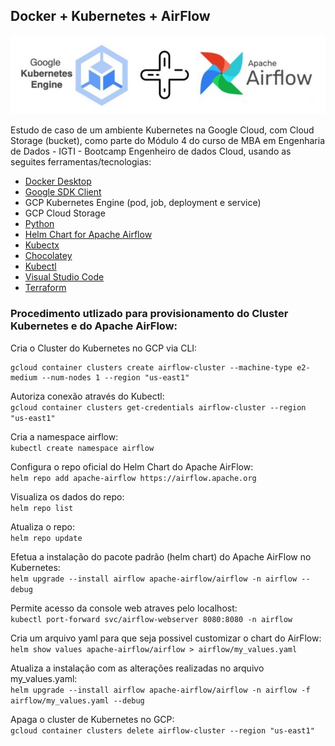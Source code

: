 ## Docker + Kubernetes + AirFlow

<div align="center">

![k8s+airflow](img/kubernetes+airflow.jpg)

</div>

Estudo de caso de um ambiente Kubernetes na Google Cloud, com Cloud Storage (bucket), como parte do Módulo 4 do curso de MBA em Engenharia de Dados - IGTI - Bootcamp Engenheiro de dados Cloud, usando as seguites ferramentas/tecnologias:

* <a href='https://docs.docker.com/desktop/windows/install/'>Docker Desktop</a>
* <a href='https://cloud.google.com/sdk/docs/install-sdk'>Google SDK Client</a>
* GCP Kubernetes Engine (pod, job, deployment e service)
* GCP Cloud Storage
* <a href='https://www.python.org/downloads/'>Python</a>
* <a href='https://airflow.apache.org/docs/helm-chart/stable/index.html'>Helm Chart for Apache Airflow</a>
* <a href='https://github.com/ahmetb/kubectx'>Kubectx</a>
* <a href='https://chocolatey.org/install#individual'>Chocolatey</a>
* <a href='https://kubernetes.io/docs/tasks/tools/install-kubectl-windows/'>Kubectl</a>
* <a href='https://code.visualstudio.com/download'>Visual Studio Code</a>
* <a href='https://www.terraform.io/downloads'>Terraform</a>

### Procedimento utlizado para provisionamento do Cluster Kubernetes e do Apache AirFlow:

Cria o Cluster do Kubernetes no GCP via CLI:<br>
```
gcloud container clusters create airflow-cluster --machine-type e2-medium --num-nodes 1 --region "us-east1"
```

Autoriza conexão através do Kubectl:<br>
`gcloud container clusters get-credentials airflow-cluster --region "us-east1"`

Cria a namespace airflow:<br>
`kubectl create namespace airflow`

Configura o repo oficial do Helm Chart do Apache AirFlow:<br>
`helm repo add apache-airflow https://airflow.apache.org`

Visualiza os dados do repo:<br>
`helm repo list`

Atualiza o repo:<br>
`helm repo update`

Efetua a instalação do pacote padrão (helm chart) do Apache AirFlow no Kubernetes:<br>
`helm upgrade --install airflow apache-airflow/airflow -n airflow --debug`

Permite acesso da console web atraves pelo localhost:<br>
`kubectl port-forward svc/airflow-webserver 8080:8080 -n airflow`

Cria um arquivo yaml para que seja possivel customizar o chart do AirFlow:<br>
`helm show values apache-airflow/airflow > airflow/my_values.yaml`

Atualiza a instalação com as alterações realizadas no arquivo my_values.yaml:<br>
`helm upgrade --install airflow apache-airflow/airflow -n airflow -f airflow/my_values.yaml --debug`

Apaga o cluster de Kubernetes no GCP:<br>
`gcloud container clusters delete airflow-cluster --region "us-east1"`
